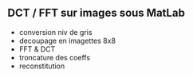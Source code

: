 ## DCT / FFT sur images sous MatLab

* conversion niv de gris
* decoupage en imagettes 8x8
* FFT & DCT
* troncature des coeffs
* reconstitution